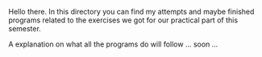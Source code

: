 Hello there. In this directory you can find my attempts and maybe finished programs related to the exercises we got for our practical part of this semester.

A explanation on what all the programs do will follow … soon …
